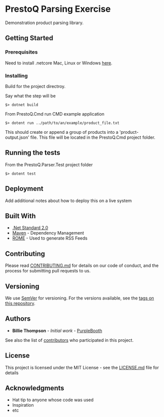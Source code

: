 # PrestoQ Parsing Exercise

Demonstration product parsing library. 

## Getting Started




### Prerequisites

Need to install .netcore Mac, Linux or Windows [here](https://dotnet.microsoft.com/learn/dotnet/hello-world-tutorial#linuxubunt).

### Installing

Build for the project directroy.

Say what the step will be

```
$> dotnet build
```

From PrestoQ.Cmd run CMD example application

```
$> dotent run ../path/to/an/example/product_file.txt
```
This should create or append a group of products into a 'product-output.json' file. This file will be located in the PrestoQ.Cmd project folder.


## Running the tests

From the PrestoQ.Parser.Test project folder 
```
$> dotent test 
```

## Deployment

Add additional notes about how to deploy this on a live system

## Built With

* [.Net Standard 2.0]() 
* [Maven](https://maven.apache.org/) - Dependency Management
* [ROME](https://rometools.github.io/rome/) - Used to generate RSS Feeds

## Contributing

Please read [CONTRIBUTING.md](https://gist.github.com/PurpleBooth/b24679402957c63ec426) for details on our code of conduct, and the process for submitting pull requests to us.

## Versioning

We use [SemVer](http://semver.org/) for versioning. For the versions available, see the [tags on this repository](https://github.com/your/project/tags). 

## Authors

* **Billie Thompson** - *Initial work* - [PurpleBooth](https://github.com/PurpleBooth)

See also the list of [contributors](https://github.com/your/project/contributors) who participated in this project.

## License

This project is licensed under the MIT License - see the [LICENSE.md](LICENSE.md) file for details

## Acknowledgments

* Hat tip to anyone whose code was used
* Inspiration
* etc
